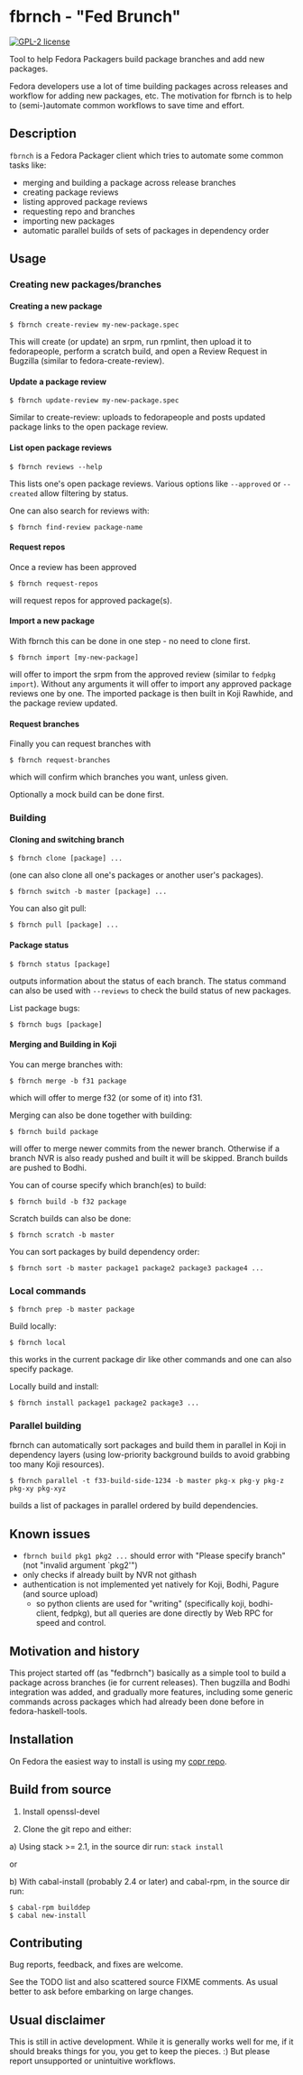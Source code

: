 # fbrnch - "Fed Brunch"

[![GPL-2 license](https://img.shields.io/badge/license-GPL--2-blue.svg)](LICENSE)
<!---
[![Hackage](https://img.shields.io/hackage/v/fbrnch.svg)](https://hackage.haskell.org/package/fbrnch)
[![Stackage Lts](http://stackage.org/package/fbrnch/badge/lts)](http://stackage.org/lts/package/fbrnch)
[![Stackage Nightly](http://stackage.org/package/fbrnch/badge/nightly)](http://stackage.org/nightly/package/fbrnch)
-->
Tool to help Fedora Packagers build package branches and add new packages.

Fedora developers use a lot of time building packages across releases
and workflow for adding new packages, etc. The motivation for fbrnch is
to help to (semi-)automate common workflows to save time and effort.

## Description
`fbrnch` is a Fedora Packager client which tries to automate some common tasks
like:

- merging and building a package across release branches
- creating package reviews
- listing approved package reviews
- requesting repo and branches
- importing new packages
- automatic parallel builds of sets of packages in dependency order

## Usage

### Creating new packages/branches

#### Creating a new package
```
$ fbrnch create-review my-new-package.spec
```
This will create (or update) an srpm, run rpmlint,
then upload it to fedorapeople, perform a scratch build,
and open a Review Request in Bugzilla (similar to fedora-create-review).

#### Update a package review
```
$ fbrnch update-review my-new-package.spec
```
Similar to create-review: uploads to fedorapeople and posts
updated package links to the open package review.

#### List open package reviews
```
$ fbrnch reviews --help
```
This lists one's open package reviews.
Various options like `--approved` or `--created` allow filtering by status.

One can also search for reviews with:
```
$ fbrnch find-review package-name
```

#### Request repos
Once a review has been approved
```
$ fbrnch request-repos
```
will request repos for approved package(s).

#### Import a new package
With fbrnch this can be done in one step - no need to clone first.
```
$ fbrnch import [my-new-package]
```
will offer to import the srpm from the approved review
(similar to `fedpkg import`).
Without any arguments it will offer to import any approved package reviews
one by one.
The imported package is then built in Koji Rawhide,
and the package review updated.

#### Request branches
Finally you can request branches with
```
$ fbrnch request-branches
```
which will confirm which branches you want, unless given.

Optionally a mock build can be done first.


### Building
#### Cloning and switching branch
```
$ fbrnch clone [package] ...
```
(one can also clone all one's packages or another user's packages).

```
$ fbrnch switch -b master [package] ...
```

You can also git pull:
```
$ fbrnch pull [package] ...
```
#### Package status
```
$ fbrnch status [package]
```
outputs information about the status of each branch.
The status command can also be used with `--reviews`
to check the build status of new packages.

List package bugs:
```
$ fbrnch bugs [package]
```

#### Merging and Building in Koji
You can merge branches with:
```
$ fbrnch merge -b f31 package
```
which will offer to merge f32 (or some of it) into f31.

Merging can also be done together with building:
```
$ fbrnch build package
```
will offer to merge newer commits from the newer branch.
Otherwise if a branch NVR is also ready pushed and built it will be skipped.
Branch builds are pushed to Bodhi.

You can of course specify which branch(es) to build:
```
$ fbrnch build -b f32 package
```

Scratch builds can also be done:
```
$ fbrnch scratch -b master
```

You can sort packages by build dependency order:
```
$ fbrnch sort -b master package1 package2 package3 package4 ...
```

### Local commands
```
$ fbrnch prep -b master package
```

Build locally:
```
$ fbrnch local
```
this works in the current package dir like other commands
and one can also specify package.

Locally build and install:
```
$ fbrnch install package1 package2 package3 ...
```

### Parallel building
fbrnch can automatically sort packages and build them in parallel
in Koji in dependency layers (using low-priority background builds
to avoid grabbing too many Koji resources).

```
$ fbrnch parallel -t f33-build-side-1234 -b master pkg-x pkg-y pkg-z pkg-xy pkg-xyz
```
builds a list of packages in parallel ordered by build dependencies.

## Known issues
- `fbrnch build pkg1 pkg2 ...` should error with "Please specify branch"
  (not "invalid argument `pkg2'")
- only checks if already built by NVR not githash
- authentication is not implemented yet natively for Koji, Bodhi, Pagure
  (and source upload)
  - so python clients are used for "writing"
    (specifically koji, bodhi-client, fedpkg),
    but all queries are done directly by Web RPC for speed and control.

## Motivation and history
This project started off (as "fedbrnch") basically as a simple tool to
build a package across branches (ie for current releases).  Then bugzilla
and Bodhi integration was added, and gradually more features, including
some generic commands across packages which had already been done before
in fedora-haskell-tools.

## Installation
On Fedora the easiest way to install is using my [copr repo](https://copr.fedorainfracloud.org/coprs/petersen/fbrnch/).

## Build from source
1. Install openssl-devel

2. Clone the git repo and either:

a) Using stack >= 2.1, in the source dir run: `stack install`

or

b) With cabal-install (probably 2.4 or later) and cabal-rpm, in the source dir run:

```
$ cabal-rpm builddep
$ cabal new-install
```

## Contributing
Bug reports, feedback, and fixes are welcome.

See the TODO list and also scattered source FIXME comments.
As usual better to ask before embarking on large changes.

## Usual disclaimer
This is still in active development.
While it is generally works well for me,
if it should breaks things for you, you get to keep the pieces. :)
But please report unsupported or unintuitive workflows.
